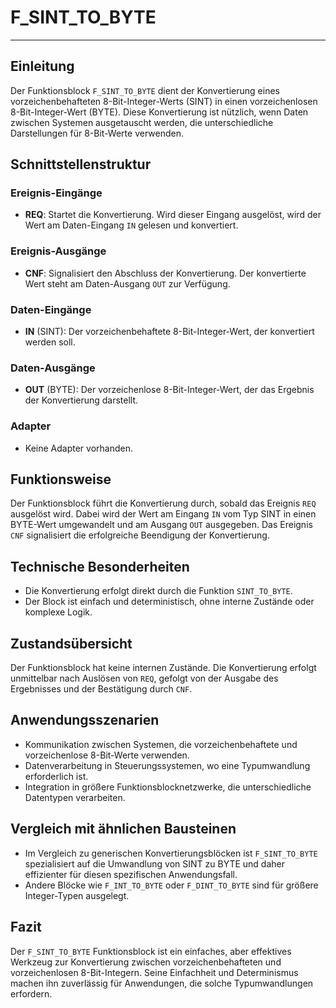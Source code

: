 # F_SINT_TO_BYTE

* * * * * * * * * *
## Einleitung
Der Funktionsblock `F_SINT_TO_BYTE` dient der Konvertierung eines vorzeichenbehafteten 8-Bit-Integer-Werts (SINT) in einen vorzeichenlosen 8-Bit-Integer-Wert (BYTE). Diese Konvertierung ist nützlich, wenn Daten zwischen Systemen ausgetauscht werden, die unterschiedliche Darstellungen für 8-Bit-Werte verwenden.

## Schnittstellenstruktur
### **Ereignis-Eingänge**
- **REQ**: Startet die Konvertierung. Wird dieser Eingang ausgelöst, wird der Wert am Daten-Eingang `IN` gelesen und konvertiert.

### **Ereignis-Ausgänge**
- **CNF**: Signalisiert den Abschluss der Konvertierung. Der konvertierte Wert steht am Daten-Ausgang `OUT` zur Verfügung.

### **Daten-Eingänge**
- **IN** (SINT): Der vorzeichenbehaftete 8-Bit-Integer-Wert, der konvertiert werden soll.

### **Daten-Ausgänge**
- **OUT** (BYTE): Der vorzeichenlose 8-Bit-Integer-Wert, der das Ergebnis der Konvertierung darstellt.

### **Adapter**
- Keine Adapter vorhanden.

## Funktionsweise
Der Funktionsblock führt die Konvertierung durch, sobald das Ereignis `REQ` ausgelöst wird. Dabei wird der Wert am Eingang `IN` vom Typ SINT in einen BYTE-Wert umgewandelt und am Ausgang `OUT` ausgegeben. Das Ereignis `CNF` signalisiert die erfolgreiche Beendigung der Konvertierung.

## Technische Besonderheiten
- Die Konvertierung erfolgt direkt durch die Funktion `SINT_TO_BYTE`.
- Der Block ist einfach und deterministisch, ohne interne Zustände oder komplexe Logik.

## Zustandsübersicht
Der Funktionsblock hat keine internen Zustände. Die Konvertierung erfolgt unmittelbar nach Auslösen von `REQ`, gefolgt von der Ausgabe des Ergebnisses und der Bestätigung durch `CNF`.

## Anwendungsszenarien
- Kommunikation zwischen Systemen, die vorzeichenbehaftete und vorzeichenlose 8-Bit-Werte verwenden.
- Datenverarbeitung in Steuerungssystemen, wo eine Typumwandlung erforderlich ist.
- Integration in größere Funktionsblocknetzwerke, die unterschiedliche Datentypen verarbeiten.

## Vergleich mit ähnlichen Bausteinen
- Im Vergleich zu generischen Konvertierungsblöcken ist `F_SINT_TO_BYTE` spezialisiert auf die Umwandlung von SINT zu BYTE und daher effizienter für diesen spezifischen Anwendungsfall.
- Andere Blöcke wie `F_INT_TO_BYTE` oder `F_DINT_TO_BYTE` sind für größere Integer-Typen ausgelegt.

## Fazit
Der `F_SINT_TO_BYTE` Funktionsblock ist ein einfaches, aber effektives Werkzeug zur Konvertierung zwischen vorzeichenbehafteten und vorzeichenlosen 8-Bit-Integern. Seine Einfachheit und Determinismus machen ihn zuverlässig für Anwendungen, die solche Typumwandlungen erfordern.